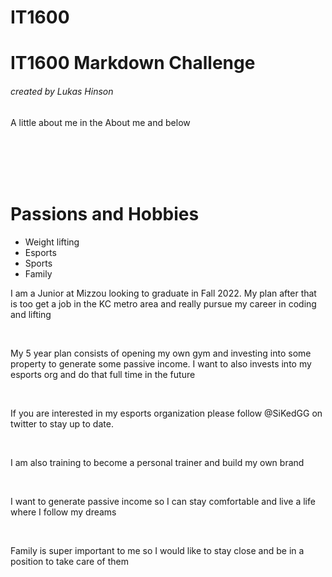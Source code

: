 # IT1600

<h1> IT1600 Markdown Challenge</h1>

<h6> created by Lukas Hinson </h6>

<p> A little about me in the About me and below</p>
<br>
<br>
<br>
<br>
<h1> Passions and Hobbies </h1>

<ul>
  <li>Weight lifting</li>
  <li>Esports</li>
  <li>Sports</li>
  <li>Family</li>
</ul>

<p> I am a Junior at Mizzou looking to graduate in Fall 2022. My plan after that is too get a job in the KC metro area and really pursue my career in coding and lifting </p>
<br>
<p> My 5 year plan consists of opening my own gym and investing into some property to generate some passive income. I want to also invests into my esports org and do that full time in the future </p>
<br>
<p> If you are interested in my esports organization please follow @SiKedGG on twitter to stay up to date.</p>
<br>
<p> I am also training to become a personal trainer and build my own brand </p>
<br>
<p> I want to generate passive income so I can stay comfortable and live a life where I follow my dreams </p>
<br>
<p> Family is super important to me so I would like to stay close and be in a position to take care of them </p>
